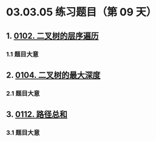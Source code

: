 # 03.03.05 练习题目（第 09 天）

## 1. [0102. 二叉树的层序遍历](https://leetcode.cn/problems/binary-tree-level-order-traversal/)

### 1.1 题目大意



## 2. [0104. 二叉树的最大深度](https://leetcode.cn/problems/maximum-depth-of-binary-tree/)

### 2.1 题目大意



## 3. [0112. 路径总和](https://leetcode.cn/problems/path-sum/)

### 3.1 题目大意

   
